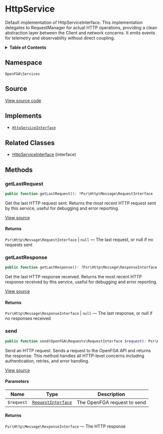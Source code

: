 # HttpService

Default implementation of HttpServiceInterface. This implementation delegates to RequestManager for actual HTTP operations, providing a clean abstraction layer between the Client and network concerns. It emits events for telemetry and observability without direct coupling.

<details>
<summary><strong>Table of Contents</strong></summary>

- [Namespace](#namespace)
- [Source](#source)
- [Implements](#implements)
- [Related Classes](#related-classes)
- [Methods](#methods)

- [`getLastRequest()`](#getlastrequest)
  - [`getLastResponse()`](#getlastresponse)
  - [`send()`](#send)

</details>

## Namespace

`OpenFGA\Services`

## Source

[View source code](https://github.com/evansims/openfga-php/blob/main/src/Services/HttpService.php)

## Implements

- [`HttpServiceInterface`](HttpServiceInterface.md)

## Related Classes

- [HttpServiceInterface](Services/HttpServiceInterface.md) (interface)

## Methods

### getLastRequest

```php
public function getLastRequest(): ?Psr\Http\Message\RequestInterface

```

Get the last HTTP request sent. Returns the most recent HTTP request sent by this service, useful for debugging and error reporting.

[View source](https://github.com/evansims/openfga-php/blob/main/src/Services/HttpService.php#L52)

#### Returns

`Psr\Http\Message\RequestInterface` &#124; `null` — The last request, or null if no requests sent

### getLastResponse

```php
public function getLastResponse(): ?Psr\Http\Message\ResponseInterface

```

Get the last HTTP response received. Returns the most recent HTTP response received by this service, useful for debugging and error reporting.

[View source](https://github.com/evansims/openfga-php/blob/main/src/Services/HttpService.php#L61)

#### Returns

`Psr\Http\Message\ResponseInterface` &#124; `null` — The last response, or null if no responses received

### send

```php
public function send(OpenFGA\Requests\RequestInterface $request): Psr\Http\Message\ResponseInterface

```

Send an HTTP request. Sends a request to the OpenFGA API and returns the response. This method handles all HTTP-level concerns including authentication, retries, and error handling.

[View source](https://github.com/evansims/openfga-php/blob/main/src/Services/HttpService.php#L75)

#### Parameters

| Name       | Type                                               | Description                 |
| ---------- | -------------------------------------------------- | --------------------------- |
| `$request` | [`RequestInterface`](Requests/RequestInterface.md) | The OpenFGA request to send |

#### Returns

`Psr\Http\Message\ResponseInterface` — The HTTP response
